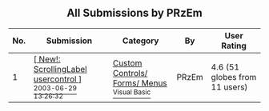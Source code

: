 ﻿<div align="center">

## All Submissions by PRzEm

</div>

No.  | Submission | Category | By   | User Rating
---- | ---------- | -------- | ---- | -----------
1 | [\[ New\!: ScrollingLabel usercontrol \]<br /><sup>2003-06-29 13:26:32</sup>](https://github.com/Planet-Source-Code/przem-new-scrollinglabel-usercontrol__1-46554) | [Custom Controls/ Forms/  Menus<br /><sup>Visual Basic</sup>](../ByCategory/custom-controls-forms-menus__1-4.md) | PRzEm | 4.6 (51 globes from 11 users)
